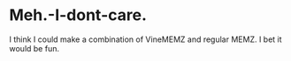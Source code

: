 # Meh.-I-dont-care.
I think I could make a combination of VineMEMZ and regular MEMZ. I bet it would be fun.
